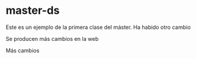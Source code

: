 # master-ds

Este es un ejemplo de la primera clase del máster.
Ha habido otro cambio

Se producen más cambios en la web

Más cambios

